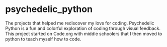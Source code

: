 # psychedelic_python
The projects that helped me rediscover my love for coding. Psychedelic Python is a fun and colorful exploration of coding through visual feedback. This project started on Code.org with middle schoolers that I then moved to python to teach myself how to code.
